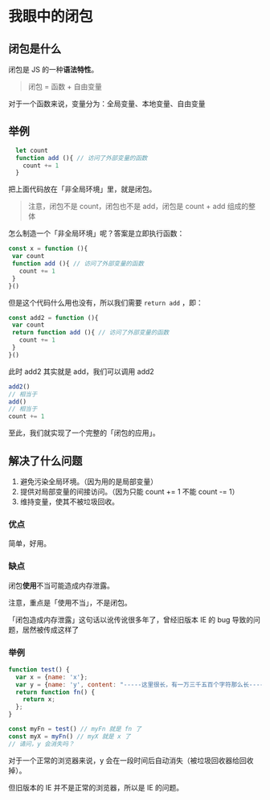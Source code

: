 
# 我眼中的闭包

## 闭包是什么

闭包是 JS 的一种**语法特性**。

>闭包 = 函数 + 自由变量

对于一个函数来说，变量分为：全局变量、本地变量、自由变量

## 举例

```javascript
  let count
  function add (){ // 访问了外部变量的函数
    count += 1
  }
```

把上面代码放在「非全局环境」里，就是闭包。

>注意，闭包不是 count，闭包也不是 add，闭包是 count + add 组成的整体

怎么制造一个「非全局环境」呢？答案是立即执行函数：

```javascript
const x = function (){
 var count
 function add (){ // 访问了外部变量的函数
   count += 1
 }
}()
```

但是这个代码什么用也没有，所以我们需要 `return add` ，即：

```javascript
const add2 = function (){
 var count
 return function add (){ // 访问了外部变量的函数
   count += 1
 }
}()
```

此时 add2 其实就是 add，我们可以调用 add2

```javascript
add2()
// 相当于
add()
// 相当于
count += 1
```

至此，我们就实现了一个完整的「闭包的应用」。

## 解决了什么问题

1. 避免污染全局环境。（因为用的是局部变量）
2. 提供对局部变量的间接访问。（因为只能 count += 1 不能 count -= 1）
3. 维持变量，使其不被垃圾回收。

### 优点

简单，好用。

### 缺点

闭包**使用**不当可能造成内存泄露。

注意，重点是「使用不当」，不是闭包。

「闭包造成内存泄露」这句话以讹传讹很多年了，曾经旧版本 IE 的 bug 导致的问题，居然被传成这样了

### 举例

```javascript
function test() {
  var x = {name: 'x'};
  var y = {name: 'y', content: "-----这里很长，有一万三千五百个字符那么长----" }
  return function fn() {
    return x;
  };
}

const myFn = test() // myFn 就是 fn 了
const myX = myFn() // myX 就是 x 了
// 请问，y 会消失吗？
```

对于一个正常的浏览器来说，y 会在一段时间后自动消失（被垃圾回收器给回收掉）。

但旧版本的 IE 并不是正常的浏览器，所以是 IE 的问题。
